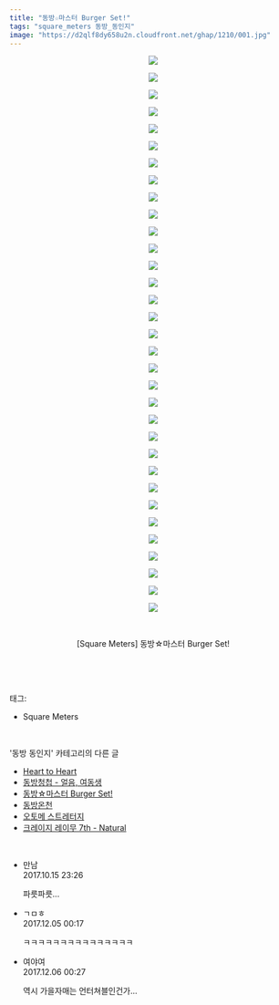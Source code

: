 ```yaml
---
title: "동방☆마스터 Burger Set!"
tags: "square_meters 동방_동인지"
image: "https://d2qlf8dy658u2n.cloudfront.net/ghap/1210/001.jpg"
---
```

<div class="article">
<p style="text-align: center; clear: none; float: none;"><img src="{{ site.imgserver12 }}/ghap/1210/001.jpg"/></p>
<p style="text-align: center; clear: none; float: none;"><img src="{{ site.imgserver12 }}/ghap/1210/002.jpg"/></p>
<p style="text-align: center; clear: none; float: none;"><img src="{{ site.imgserver12 }}/ghap/1210/003.jpg"/></p>
<p style="text-align: center; clear: none; float: none;"><img src="{{ site.imgserver12 }}/ghap/1210/004.jpg"/></p>
<p style="text-align: center; clear: none; float: none;"><img src="{{ site.imgserver12 }}/ghap/1210/005.jpg"/></p>
<p style="text-align: center; clear: none; float: none;"><img src="{{ site.imgserver12 }}/ghap/1210/006.jpg"/></p>
<p style="text-align: center; clear: none; float: none;"><img src="{{ site.imgserver12 }}/ghap/1210/007.jpg"/></p>
<p style="text-align: center; clear: none; float: none;"><img src="{{ site.imgserver12 }}/ghap/1210/008.jpg"/></p>
<p style="text-align: center; clear: none; float: none;"><img src="{{ site.imgserver12 }}/ghap/1210/009.jpg"/></p>
<p style="text-align: center; clear: none; float: none;"><img src="{{ site.imgserver12 }}/ghap/1210/010.jpg"/></p>
<p style="text-align: center; clear: none; float: none;"><img src="{{ site.imgserver12 }}/ghap/1210/011.jpg"/></p>
<p style="text-align: center; clear: none; float: none;"><img src="{{ site.imgserver12 }}/ghap/1210/012.jpg"/></p>
<p style="text-align: center; clear: none; float: none;"><img src="{{ site.imgserver12 }}/ghap/1210/013.jpg"/></p>
<p style="text-align: center; clear: none; float: none;"><img src="{{ site.imgserver12 }}/ghap/1210/014.jpg"/></p>
<p style="text-align: center; clear: none; float: none;"><img src="{{ site.imgserver12 }}/ghap/1210/015.jpg"/></p>
<p style="text-align: center; clear: none; float: none;"><img src="{{ site.imgserver12 }}/ghap/1210/016.jpg"/></p>
<p style="text-align: center; clear: none; float: none;"><img src="{{ site.imgserver12 }}/ghap/1210/017.jpg"/></p>
<p style="text-align: center; clear: none; float: none;"><img src="{{ site.imgserver12 }}/ghap/1210/018.jpg"/></p>
<p style="text-align: center; clear: none; float: none;"><img src="{{ site.imgserver12 }}/ghap/1210/019.jpg"/></p>
<p style="text-align: center; clear: none; float: none;"><img src="{{ site.imgserver12 }}/ghap/1210/020.jpg"/></p>
<p style="text-align: center; clear: none; float: none;"><img src="{{ site.imgserver12 }}/ghap/1210/021.jpg"/></p>
<p style="text-align: center; clear: none; float: none;"><img src="{{ site.imgserver12 }}/ghap/1210/022.jpg"/></p>
<p style="text-align: center; clear: none; float: none;"><img src="{{ site.imgserver12 }}/ghap/1210/023.jpg"/></p>
<p style="text-align: center; clear: none; float: none;"><img src="{{ site.imgserver12 }}/ghap/1210/024.jpg"/></p>
<p style="text-align: center; clear: none; float: none;"><img src="{{ site.imgserver12 }}/ghap/1210/025.jpg"/></p>
<p style="text-align: center; clear: none; float: none;"><img src="{{ site.imgserver12 }}/ghap/1210/026.jpg"/></p>
<p style="text-align: center; clear: none; float: none;"><img src="{{ site.imgserver12 }}/ghap/1210/027.jpg"/></p>
<p style="text-align: center; clear: none; float: none;"><img src="{{ site.imgserver12 }}/ghap/1210/028.jpg"/></p>
<p style="text-align: center; clear: none; float: none;"><img src="{{ site.imgserver12 }}/ghap/1210/029.jpg"/></p>
<p style="text-align: center; clear: none; float: none;"><img src="{{ site.imgserver12 }}/ghap/1210/030.jpg"/></p>
<p style="text-align: center; clear: none; float: none;"><img src="{{ site.imgserver12 }}/ghap/1210/031.jpg"/></p>
<p style="text-align: center; clear: none; float: none;"><img src="{{ site.imgserver12 }}/ghap/1210/032.jpg"/></p>
<p style="text-align: center; clear: none; float: none;"><img src="{{ site.imgserver12 }}/ghap/1210/033.jpg"/></p>
<p style="text-align: center; clear: none; float: none;"><br/></p>
<p style="text-align: center; clear: none; float: none;">[Square Meters] 동방☆마스터 Burger Set!</p>
<p><br/></p>
</div><br/>
<div class="tagTrail">
<p>태그: </p>
<ul>
<li>Square Meters</li>
</ul>
</div><br/>
<div class="another">
<p>'동방 동인지' 카테고리의 다른 글</p>
<ul>
<li><a href="/ghap_1212">Heart to Heart</a></li>
<li><a href="/ghap_1211">동방청첩 - 얼음, 여동생</a></li>
<li><a href="/ghap_1210">동방☆마스터 Burger Set!</a></li>
<li><a href="/ghap_1209">동방온천</a></li>
<li><a href="/ghap_1208">오토메 스트레터지</a></li>
<li><a href="/ghap_1207">크레이지 레이무 7th - Natural</a></li>
</ul>
</div><br/>
<div class="cb_module cb_fluid">
<div class="cb_wrt cb_profile">
<div class="comment">
<ul>
<li class="cb_thumb_off" id="comment15106237">
<div class="cb_comment_area">
<div class="cb_info_area">
<div class="cb_section">
<span class="cb_nick_name">만남</span>
</div>
<div class="cb_section">
<span class="cb_date">2017.10.15 23:26 </span>
</div>
</div>
<div class="cb_dsc_comment">
<p class="cb_dsc">
											파릇파릇...
										</p>
</div>
</div></li>
<li class="cb_thumb_off" id="comment15144963">
<div class="cb_comment_area">
<div class="cb_info_area">
<div class="cb_section">
<span class="cb_nick_name">ㄱㅁㅎ</span>
</div>
<div class="cb_section">
<span class="cb_date">2017.12.05 00:17 </span>
</div>
</div>
<div class="cb_dsc_comment">
<p class="cb_dsc">
											ㅋㅋㅋㅋㅋㅋㅋㅋㅋㅋㅋㅋㅋㅋㅋ
										</p>
</div>
</div></li>
<li class="cb_thumb_off" id="comment15145666">
<div class="cb_comment_area">
<div class="cb_info_area">
<div class="cb_section">
<span class="cb_nick_name">여야여</span>
</div>
<div class="cb_section">
<span class="cb_date">2017.12.06 00:27 </span>
</div>
</div>
<div class="cb_dsc_comment">
<p class="cb_dsc">
											역시 가을자매는 언터쳐블인건가...
										</p>
</div>
</div></li>
</ul>
</div>
</div><!-- commentList close -->
</div><br/>
